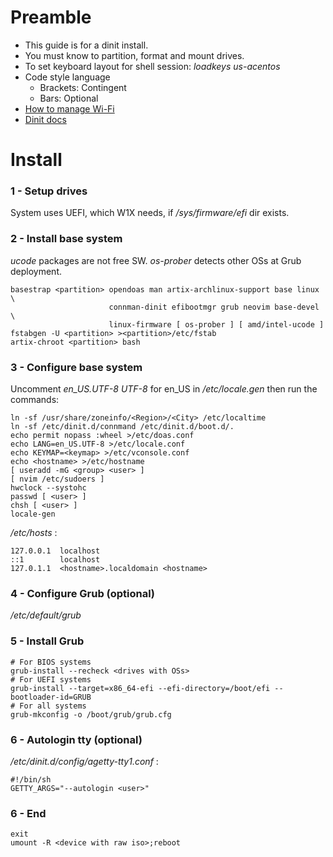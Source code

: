 # Preamble
- This guide is for a dinit install.
- You must know to partition, format and mount drives.
- To set keyboard layout for shell session: _loadkeys us-acentos_
- Code style language
  - Brackets: Contingent
  - Bars: Optional
- [How to manage Wi-Fi](https://wiki.archlinux.org/title/Network_configuration/Wireless)
- [Dinit docs](https://github.com/davmac314/dinit)
# Install
### 1 - Setup drives
System uses UEFI, which W1X needs, if _/sys/firmware/efi_ dir exists.
### 2 - Install base system
_ucode_ packages are not free SW. _os-prober_ detects other OSs at Grub deployment.
```
basestrap <partition> opendoas man artix-archlinux-support base linux \
                      connman-dinit efibootmgr grub neovim base-devel \
                      linux-firmware [ os-prober ] [ amd/intel-ucode ]
fstabgen -U <partition> ><partition>/etc/fstab
artix-chroot <partition> bash
```
### 3 - Configure base system
Uncomment _en\_US.UTF-8 UTF-8_ for en\_US in _/etc/locale.gen_ then run the commands:
```
ln -sf /usr/share/zoneinfo/<Region>/<City> /etc/localtime
ln -sf /etc/dinit.d/connmand /etc/dinit.d/boot.d/.
echo permit nopass :wheel >/etc/doas.conf
echo LANG=en_US.UTF-8 >/etc/locale.conf
echo KEYMAP=<keymap> >/etc/vconsole.conf
echo <hostname> >/etc/hostname
[ useradd -mG <group> <user> ]
[ nvim /etc/sudoers ]
hwclock --systohc
passwd [ <user> ]
chsh [ <user> ]
locale-gen
```
_/etc/hosts_ :
```
127.0.0.1  localhost
::1        localhost
127.0.1.1  <hostname>.localdomain <hostname>
```
### 4 - Configure Grub (optional)
_/etc/default/grub_
### 5 - Install Grub
```
# For BIOS systems
grub-install --recheck <drives with OSs>
# For UEFI systems
grub-install --target=x86_64-efi --efi-directory=/boot/efi --bootloader-id=GRUB
# For all systems
grub-mkconfig -o /boot/grub/grub.cfg
```
### 6 - Autologin tty (optional)
_/etc/dinit.d/config/agetty-tty1.conf_ :
```
#!/bin/sh
GETTY_ARGS="--autologin <user>"
```
### 6 - End
```
exit
umount -R <device with raw iso>;reboot
```
